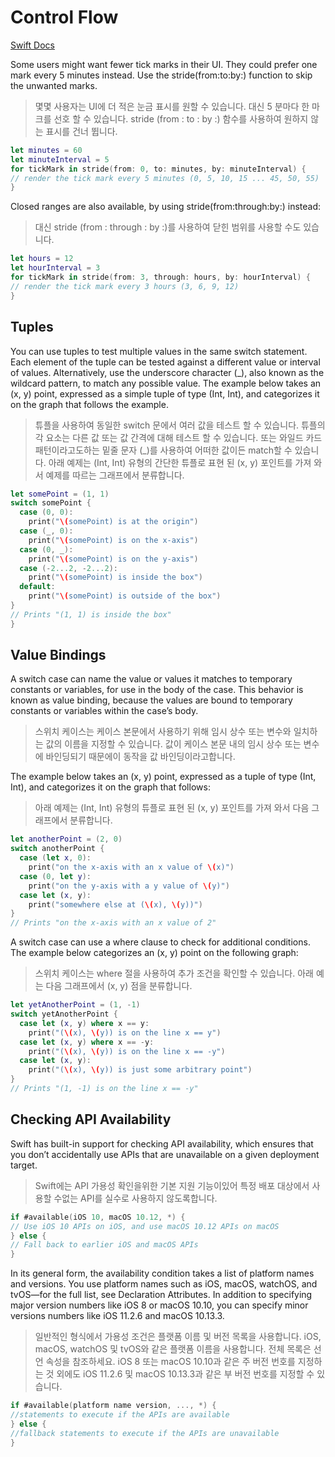 # Control Flow  

[Swift Docs](https://docs.swift.org/swift-book/LanguageGuide/ControlFlow.html)

Some users might want fewer tick marks in their UI. They could prefer one mark every 5 minutes instead. Use the stride(from:to:by:) function to skip the unwanted marks.  
> 몇몇 사용자는 UI에 더 적은 눈금 표시를 원할 수 있습니다. 대신 5 분마다 한 마크를 선호 할 수 있습니다. stride (from : to : by :) 함수를 사용하여 원하지 않는 표시를 건너 뜁니다.  

```swift
let minutes = 60
let minuteInterval = 5
for tickMark in stride(from: 0, to: minutes, by: minuteInterval) {
// render the tick mark every 5 minutes (0, 5, 10, 15 ... 45, 50, 55)
}
```  

Closed ranges are also available, by using stride(from:through:by:) instead:  
> 대신 stride (from : through : by :)를 사용하여 닫힌 범위를 사용할 수도 있습니다.  

```swift
let hours = 12
let hourInterval = 3
for tickMark in stride(from: 3, through: hours, by: hourInterval) {
// render the tick mark every 3 hours (3, 6, 9, 12)
}
```

## Tuples

You can use tuples to test multiple values in the same switch statement. Each element of the tuple can be tested against a different value or interval of values. Alternatively, use the underscore character (_), also known as the wildcard pattern, to match any possible value.
The example below takes an (x, y) point, expressed as a simple tuple of type (Int, Int), and categorizes it on the graph that follows the example.

> 튜플을 사용하여 동일한 switch 문에서 여러 값을 테스트 할 수 있습니다. 튜플의 각 요소는 다른 값 또는 값 간격에 대해 테스트 할 수 있습니다. 또는 와일드 카드 패턴이라고도하는 밑줄 문자 (_)를 사용하여 어떠한 값이든 match할 수 있습니다. 아래 예제는 (Int, Int) 유형의 간단한 튜플로 표현 된 (x, y) 포인트를 가져 와서 예제를 따르는 그래프에서 분류합니다.

```swift
let somePoint = (1, 1)
switch somePoint {
  case (0, 0):
    print("\(somePoint) is at the origin")
  case (_, 0):
    print("\(somePoint) is on the x-axis")
  case (0, _):
    print("\(somePoint) is on the y-axis")
  case (-2...2, -2...2):
    print("\(somePoint) is inside the box")
  default:
    print("\(somePoint) is outside of the box")
}
// Prints "(1, 1) is inside the box"
}
```

## Value Bindings

A switch case can name the value or values it matches to temporary constants or variables, for use in the body of the case. This behavior is known as value binding, because the values are bound to temporary constants or variables within the case’s body.  
> 스위치 케이스는 케이스 본문에서 사용하기 위해 임시 상수 또는 변수와 일치하는 값의 이름을 지정할 수 있습니다. 값이 케이스 본문 내의 임시 상수 또는 변수에 바인딩되기 때문에이 동작을 값 바인딩이라고합니다.

The example below takes an (x, y) point, expressed as a tuple of type (Int, Int), and categorizes it on the graph that follows:
> 아래 예제는 (Int, Int) 유형의 튜플로 표현 된 (x, y) 포인트를 가져 와서 다음 그래프에서 분류합니다.

```swift
let anotherPoint = (2, 0)
switch anotherPoint {
  case (let x, 0):
    print("on the x-axis with an x value of \(x)")
  case (0, let y):
    print("on the y-axis with a y value of \(y)")
  case let (x, y):
    print("somewhere else at (\(x), \(y))")
}
// Prints "on the x-axis with an x value of 2"
```

A switch case can use a where clause to check for additional conditions. The example below categorizes an (x, y) point on the following graph:  
> 스위치 케이스는 where 절을 사용하여 추가 조건을 확인할 수 있습니다. 아래 예는 다음 그래프에서 (x, y) 점을 분류합니다.

```swift
let yetAnotherPoint = (1, -1)
switch yetAnotherPoint {
  case let (x, y) where x == y:
    print("(\(x), \(y)) is on the line x == y")
  case let (x, y) where x == -y:
    print("(\(x), \(y)) is on the line x == -y")
  case let (x, y):
    print("(\(x), \(y)) is just some arbitrary point")
}
// Prints "(1, -1) is on the line x == -y"
```

## Checking API Availability

Swift has built-in support for checking API availability, which ensures that you don’t accidentally use APIs that are unavailable on a given deployment target.
> Swift에는 API 가용성 확인을위한 기본 지원 기능이있어 특정 배포 대상에서 사용할 수없는 API를 실수로 사용하지 않도록합니다.

```swift
if #available(iOS 10, macOS 10.12, *) {
// Use iOS 10 APIs on iOS, and use macOS 10.12 APIs on macOS
} else {
// Fall back to earlier iOS and macOS APIs
}
```

In its general form, the availability condition takes a list of platform names and versions. You use platform names such as iOS, macOS, watchOS, and tvOS—for the full list, see Declaration Attributes. In addition to specifying major version numbers like iOS 8 or macOS 10.10, you can specify minor versions numbers like iOS 11.2.6 and macOS 10.13.3.  

> 일반적인 형식에서 가용성 조건은 플랫폼 이름 및 버전 목록을 사용합니다. iOS, macOS, watchOS 및 tvOS와 같은 플랫폼 이름을 사용합니다. 전체 목록은 선언 속성을 참조하세요. iOS 8 또는 macOS 10.10과 같은 주 버전 번호를 지정하는 것 외에도 iOS 11.2.6 및 macOS 10.13.3과 같은 부 버전 번호를 지정할 수 있습니다.

```swift
if #available(platform name version, ..., *) {
//statements to execute if the APIs are available
} else {
//fallback statements to execute if the APIs are unavailable
}
```

